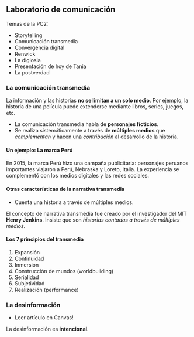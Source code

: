 ## Laboratorio de comunicación

Temas de la PC2:

- Storytelling
- Comunicación transmedia
- Convergencia digital
- Renwick
- La diglosia
- Presentación de hoy de Tania
- La postverdad

### La comunicación transmedia

La información y las historias **no se limitan a un solo medio**. Por ejemplo, la historia de una película puede extenderse mediante libros, series, juegos, etc.

- La comunicación transmedia habla de **personajes ficticios**.
- Se realiza sistemáticamente a través de **múltiples medios** que *complementan* y hacen una *contribución* al desarrollo de la historia.

#### Un ejemplo: La marca Perú

En 2015, la marca Perú hizo una campaña publicitaria: personajes peruanos importantes viajaron a Perú, Nebraska y Loreto, Italia. La experiencia se complementó con los medios digitales y las redes sociales.

#### Otras características de la narrativa transmedia

- Cuenta una historia a través de múltiples medios.

El concepto de narrativa transmedia fue creado por el investigador del MIT **Henry Jenkins**. Insiste que son *historias contadas a través de múltiples medios*.

#### Los 7 principios del transmedia

1. Expansión
2. Continuidad
3. Inmersión
4. Construcción de mundos (worldbuilding)
5. Serialidad
6. Subjetividad
7. Realización (performance)

### La desinformación

- Leer artículo en Canvas!

La desinformación es **intencional**.